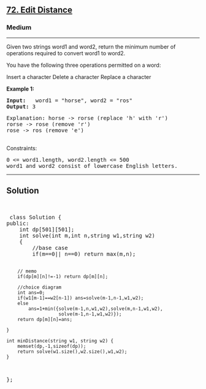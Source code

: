 
<h2><a href="https://leetcode.com/problems/edit-distance/description/">72. Edit Distance</a></h2>
<h3>Medium</h3>
<hr>
<div><p>
 Given two strings word1 and word2, return the minimum number of operations required to convert word1 to word2.

You have the following three operations permitted on a word:

Insert a character
Delete a character
Replace a character
</p>


<p><strong>Example 1:</strong></p>
<pre><strong>Input:</strong>   word1 = "horse", word2 = "ros"
<strong>Output:</strong> 3
</pre>
<pre>
Explanation: horse -> rorse (replace 'h' with 'r')
rorse -> rose (remove 'r')
rose -> ros (remove 'e')
  </pre>
 

Constraints:
<pre>
0 <= word1.length, word2.length <= 500
word1 and word2 consist of lowercase English letters.
</pre>
<hr>
 <h2><strong><b>Solution</b></strong></h2>
 <br>
 <pre>
 class Solution {
public:
    int dp[501][501];
    int solve(int m,int n,string w1,string w2)
    {
        //base case
        if(m==0|| n==0) return max(m,n);
        
         
        // memo
        if(dp[m][n]!=-1) return dp[m][n];
        
        //choice diagram
        int ans=0;
        if(w1[m-1]==w2[n-1]) ans=solve(m-1,n-1,w1,w2);
        else 
            ans=1+min({solve(m-1,n,w1,w2),solve(m,n-1,w1,w2),
                       solve(m-1,n-1,w1,w2)});
        return dp[m][n]=ans;
        
    }
    
    int minDistance(string w1, string w2) {
        memset(dp,-1,sizeof(dp));
        return solve(w1.size(),w2.size(),w1,w2);
    }
};
 </pre>

